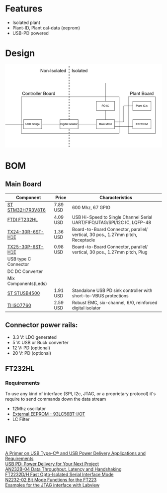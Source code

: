 # Features
- Isolated plant
- Plant-ID, Plant cal-data (eeprom)
- USB-PD powered

# Design
<img src="docs/design.png" width="800" />

# BOM
## Main Board

|Component|Price|Characteristics|
|--|--|--|
|[ST STM32H7R3V8T6](https://www.st.com/resource/en/datasheet/stm32h7r3a8.pdf)| 7.89 USD| 600 Mhz, 67 GPIO|
|[FTDI FT232HL](https://ftdichip.com/products/ft232hl/)|4.09 USD| USB Hi-Speed to Single Channel Serial UART/FIFO/JTAG/SPI/I2C IC, LQFP-48|
|[TX24-30R-6ST-H1E](https://www.jae.com/direct/topics/topics_file_download/?topics_id=66728&ext_no=06)|1.36 USD|Board-to-Board Connector, parallel/ vertical, 30 pos., 1.27mm pitch, Receptacle|
|[TX25-30P-6ST-H1E](https://www.jae.com/direct/topics/topics_file_download/?topics_id=66780&ext_no=06)|0.98 USD|Board-to-Board Connector, parallel/ vertical, 30 pos., 1.27mm pitch, Plug|
|USB type C Connector|||
|DC DC Converter|||
|Mix Components(Leds)|||
|[ST STUSB4500](https://www.st.com/resource/en/datasheet/stusb4500.pdf)|1.91 USD|Standalone USB PD sink controller with short-to-VBUS protections|
|[TI ISO7760](https://www.ti.com/lit/gpn/iso7760)|2.59 USD| Robust EMC, six-channel, 6/0, reinforced digital isolator|

## Connector power rails:
- 3.3 V: LDO generated
- 5 V: USB or Buck converter
- 12 V: PD (optional)
- 20 V: PD (optional)

## FT232HL
### Requirements
To use any kind of interface (SPI, I2c, JTAG, or a proprietary protocol) it's require to send commands down the data stream
- 12Mhz oscillator
- [External EEPROM - 93LC56BT-I/OT](https://ww1.microchip.com/downloads/en/DeviceDoc/21794G.pdf) 
- LC Filter

# INFO
[A Primer on USB Type-C® and USB Power Delivery Applications and Requirements](https://www.ti.com/lit/SLYY109B) \
[USB PD: Power Delivery for Your Next Project](https://resources.altium.com/p/usb-power-delivery-your-next-project) \
[AN232B-04 Data Throughput, Latency and Handshaking](https://ftdichip.com/wp-content/uploads/2020/08/AN232B-04_DataLatencyFlow.pdf)\
[FT2232D/H Fast Opto-Isolated Serial Interface Mode](https://www.ftdichip.com/Support/Documents/AppNotes/AN_131_FT2232D_H_Fast%20Opto-Isolated%20Serial%20Interface%20mode.pdf)\
[N2232-02 Bit Mode Functions for the FT223](https://www.ftdichip.com/Documents/AppNotes/AN2232C-02_FT2232CBitMode.pdf)\
[Examples  for the JTAG interface with Labview](https://ftdichip.com/software-examples/mpsse-projects/ftcjtag-examples/)


